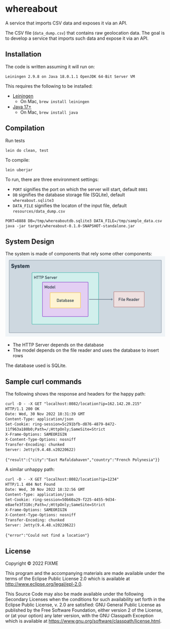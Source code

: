 # whereabout
A service that imports CSV data and exposes it via an API.

The CSV file (`data_dump.csv`) that contains raw geolocation data. The goal is to develop
a service that imports such data and expose it via an API.


## Installation

The code is written assuming it will run on:
```
Leiningen 2.9.8 on Java 18.0.1.1 OpenJDK 64-Bit Server VM
```

This requires the following to be installed:
- [Leiningen](https://formulae.brew.sh/formula/leiningen)
  - On Mac, `brew install leiningen`
- [Java 17+](https://www.oracle.com/java/technologies/javase/jdk17-archive-downloads.html)
  - On Mac, `brew install java`

## Compilation

Run tests
```
lein do clean, test
```

To compile:
```
lein uberjar
```

To run, there are three environment settings:
- `PORT` signifies the port on which the server will start, default `8081`
- `DB` signifies the database storage file (SQLite), default `whereabout.sqlite3`
- `DATA_FILE` signifies the locaton of the input file, default `resources/data_dump.csv`
```
PORT=8888 DB=/tmp/whereaboutdb.sqlite3 DATA_FILE=/tmp/sample_data.csv java -jar target/whereabout-0.1.0-SNAPSHOT-standalone.jar
```

## System Design
The system is made of components that rely some other components:
![](resources/system.png "System diagram")

- The HTTP Server depends on the database
- The model depends on the file reader and uses the database to insert rows 


The database used is SQLite.

## Sample curl commands

The following shows the response and headers for the happy path:

```
curl -D - -X GET "localhost:8082/location?ip=162.142.20.215"
HTTP/1.1 200 OK
Date: Wed, 30 Nov 2022 18:31:39 GMT
Content-Type: application/json
Set-Cookie: ring-session=5c291bfb-d876-4879-8472-11f963a180b0;Path=/;HttpOnly;SameSite=Strict
X-Frame-Options: SAMEORIGIN
X-Content-Type-Options: nosniff
Transfer-Encoding: chunked
Server: Jetty(9.4.48.v20220622)

{"result":{"city":"East Mafaldahaven","country":"French Polynesia"}}
```


A similar unhappy path:
```
curl -D - -X GET "localhost:8082/location?ip=1234"
HTTP/1.1 404 Not Found
Date: Wed, 30 Nov 2022 18:32:56 GMT
Content-Type: application/json
Set-Cookie: ring-session=50b60a29-f225-4455-9d34-e8aefe3f310c;Path=/;HttpOnly;SameSite=Strict
X-Frame-Options: SAMEORIGIN
X-Content-Type-Options: nosniff
Transfer-Encoding: chunked
Server: Jetty(9.4.48.v20220622)

{"error":"Could not find a location"}
```

## License

Copyright © 2022 FIXME

This program and the accompanying materials are made available under the
terms of the Eclipse Public License 2.0 which is available at
http://www.eclipse.org/legal/epl-2.0.

This Source Code may also be made available under the following Secondary
Licenses when the conditions for such availability set forth in the Eclipse
Public License, v. 2.0 are satisfied: GNU General Public License as published by
the Free Software Foundation, either version 2 of the License, or (at your
option) any later version, with the GNU Classpath Exception which is available
at https://www.gnu.org/software/classpath/license.html.
